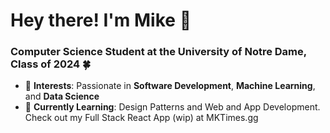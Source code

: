 # Hey there! I'm Mike 👋
### Computer Science Student at the University of Notre Dame, Class of 2024 🍀

- 🔭 **Interests**: Passionate in **Software Development**, **Machine Learning**, and **Data Science**
- 🌱 **Currently Learning**: Design Patterns and Web and App Development. Check out my Full Stack React App (wip) at MKTimes.gg
